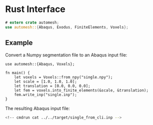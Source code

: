 # Rust Interface

```rust
# extern crate automesh;
use automesh::{Abaqus, Exodus, FiniteElements, Voxels};
```

## Example

Convert a Numpy segmentation file to an Abaqus input file:

```rust,ignore
use automesh::{Abaqus, Voxels};

fn main() {
    let voxels = Voxels::from_npy("single.npy");
    let scale = [1.0, 1.0, 1.0];
    let translation = [0.0, 0.0, 0.0];
    let fem = voxels.into_finite_elements(&scale, &translation);
    fem.write_inp("single.inp");
}
```

The resulting Abaqus input file:

```sh
<!-- cmdrun cat ../../target/single_from_cli.inp -->
```
